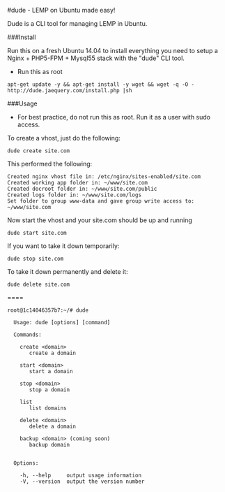 #dude - LEMP on Ubuntu made easy!

Dude is a CLI tool for managing LEMP in Ubuntu.

###Install

Run this on a fresh Ubuntu 14.04 to install everything you need to setup a Nginx + PHP5-FPM + Mysql55 stack with the "dude" CLI tool.

* Run this as root
```
apt-get update -y && apt-get install -y wget && wget -q -O - http://dude.jaequery.com/install.php |sh
```

###Usage

* For best practice, do not run this as root. Run it as a user with sudo access.

To create a vhost, just do the following:
```
dude create site.com
```

This performed the following:

```
Created nginx vhost file in: /etc/nginx/sites-enabled/site.com
Created working app folder in: ~/www/site.com
Created docroot folder in: ~/www/site.com/public
Created logs folder in: ~/www/site.com/logs
Set folder to group www-data and gave group write access to: ~/www/site.com
```

Now start the vhost and your site.com should be up and running
```
dude start site.com
```

If you want to take it down temporarily:

```
dude stop site.com
```

To take it down permanently and delete it:

```
dude delete site.com
```



====



```
root@1c14046357b7:~/# dude

  Usage: dude [options] [command]

  Commands:

    create <domain>
       create a domain

    start <domain>
       start a domain

    stop <domain>
       stop a domain

    list
       list domains

    delete <domain>
       delete a domain

    backup <domain> (coming soon)
       backup domain


  Options:

    -h, --help     output usage information
    -V, --version  output the version number
    
```
